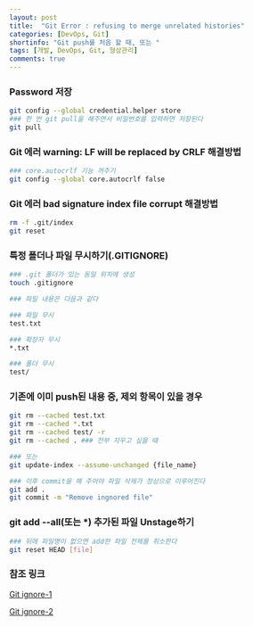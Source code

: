 ```yaml
---
layout: post
title:  "Git Error : refusing to merge unrelated histories"
categories: [DevOps, Git]
shortinfo: "Git push를 처음 할 때, 또는 "
tags: [개발, DevOps, Git, 형상관리]
comments: true
---
```


### Password 저장
```bash
git config --global credential.helper store
### 한 번 git pull을 해주면서 비밀번호를 입력하면 저장된다
git pull
```

### Git 에러 warning: LF will be replaced by CRLF 해결방법
```bash
### core.autocrlf 기능 꺼주기
git config --global core.autocrlf false
```

### Git 에러 bad signature index file corrupt 해결방법
```bash
rm -f .git/index
git reset
```

### 특정 폴더나 파일 무시하기(.GITIGNORE)
```bash
### .git 폴더가 있는 동일 위치에 생성
touch .gitignore

### 파일 내용은 다음과 같다

### 파일 무시
test.txt

### 확장자 무시
*.txt

### 폴더 무시
test/
```

### 기존에 이미 push된 내용 중, 제외 항목이 있을 경우
```bash
git rm --cached test.txt
git rm --cached *.txt
git rm --cached test/ -r
git rm --cached . ### 전부 지우고 싶을 때

### 또는
git update-index --assume-unchanged {file_name}

### 이후 commit을 해 주어야 파일 삭제가 정상으로 이루어진다
git add .
git commit -m "Remove ingnored file"
```

### git add --all(또는 *) 추가된 파일 Unstage하기
```bash
### 뒤에 파일명이 없으면 add한 파일 전체를 취소한다
git reset HEAD [file]
```

### 참조 링크
[Git ignore-1](https://kcmschool.com/194)

[Git ignore-2](https://gmlwjd9405.github.io/2017/10/06/make-gitignore-file.html)